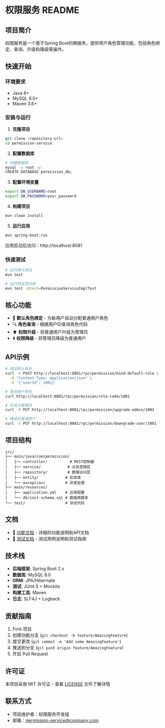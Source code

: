 # 权限服务 README

## 项目简介

权限服务是一个基于Spring Boot的微服务，提供用户角色管理功能，包括角色绑定、查询、升级和降级等操作。

## 快速开始

### 环境要求
- Java 8+
- MySQL 8.0+
- Maven 3.6+

### 安装与运行

1. **克隆项目**
```bash
git clone <repository-url>
cd permission-service
```

2. **配置数据库**
```bash
# 创建数据库
mysql -u root -p
CREATE DATABASE permission_db;
```

3. **配置环境变量**
```bash
export DB_USERNAME=root
export DB_PASSWORD=your_password
```

4. **构建项目**
```bash
mvn clean install
```

5. **运行应用**
```bash
mvn spring-boot:run
```

应用启动后访问：http://localhost:8081

### 快速测试

```bash
# 运行单元测试
mvn test

# 运行特定测试类
mvn test -Dtest=PermissionServiceImplTest
```

## 核心功能

- 🔐 **默认角色绑定** - 为新用户自动分配普通用户角色
- 🔍 **角色查询** - 根据用户ID查询角色代码
- ⬆️ **权限升级** - 将普通用户升级为管理员
- ⬇️ **权限降级** - 将管理员降级为普通用户

## API示例

```bash
# 绑定默认角色
curl -X POST http://localhost:8081/rpc/permission/bind-default-role \
  -H "Content-Type: application/json" \
  -d '{"userId": 1001}'

# 查询用户角色
curl http://localhost:8081/rpc/permission/role-code/1001

# 升级为管理员
curl -X PUT http://localhost:8081/rpc/permission/upgrade-admin/1001

# 降级为普通用户
curl -X PUT http://localhost:8081/rpc/permission/downgrade-user/1001
```

## 项目结构

```
src/
├── main/java/com/permission/
│   ├── controller/          # REST控制器
│   ├── service/            # 业务逻辑层
│   ├── repository/         # 数据访问层
│   ├── entity/            # 实体类
│   └── exception/         # 异常处理
├── main/resources/
│   ├── application.yml    # 应用配置
│   └── db/init-schema.sql # 数据库脚本
└── test/                  # 测试代码
```

## 文档

- 📖 [功能文档](docs/权限服务功能文档.md) - 详细的功能说明和API文档
- 🧪 [测试文档](docs/测试文档.md) - 测试用例说明和测试指南

## 技术栈

- **后端框架**: Spring Boot 2.x
- **数据库**: MySQL 8.0
- **ORM**: JPA/Hibernate
- **测试**: JUnit 5 + Mockito
- **构建工具**: Maven
- **日志**: SLF4J + Logback

## 贡献指南

1. Fork 项目
2. 创建功能分支 (`git checkout -b feature/AmazingFeature`)
3. 提交更改 (`git commit -m 'Add some AmazingFeature'`)
4. 推送到分支 (`git push origin feature/AmazingFeature`)
5. 开启 Pull Request

## 许可证

本项目采用 MIT 许可证 - 查看 [LICENSE](LICENSE) 文件了解详情

## 联系方式

- 项目维护者：权限服务开发组
- 邮箱：permission-service@company.com

